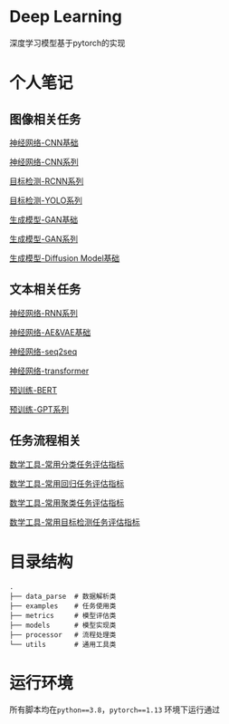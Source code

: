 # Deep Learning

深度学习模型基于pytorch的实现

# 个人笔记

## 图像相关任务

[神经网络-CNN基础](https://www.citisy.site/posts/33979.html)

[神经网络-CNN系列](https://www.citisy.site/posts/58859.html)

[目标检测-RCNN系列](https://www.citisy.site/posts/18732.html)

[目标检测-YOLO系列](https://www.citisy.site/posts/50950.html)

[生成模型-GAN基础](https://www.citisy.site/posts/31732.html)

[生成模型-GAN系列](https://www.citisy.site/posts/64923.html)

[生成模型-Diffusion Model基础](https://www.citisy.site/posts/21195.html)

## 文本相关任务

[神经网络-RNN系列](https://www.citisy.site/posts/33259.html)

[神经网络-AE&VAE基础](https://www.citisy.site/posts/21865.html)

[神经网络-seq2seq](https://www.citisy.site/posts/51026.html)

[神经网络-transformer](https://www.citisy.site/posts/13898.html)

[预训练-BERT](https://www.citisy.site/posts/23272.html)

[预训练-GPT系列](https://www.citisy.site/posts/31506.html)

## 任务流程相关

[数学工具-常用分类任务评估指标](https://www.citisy.site/posts/20745.html)

[数学工具-常用回归任务评估指标](https://www.citisy.site/posts/28243.html)

[数学工具-常用聚类任务评估指标](https://www.citisy.site/posts/37258.html)

[数学工具-常用目标检测任务评估指标](https://www.citisy.site/posts/35178.html)

# 目录结构

```
.
├── data_parse  # 数据解析类
├── examples    # 任务使用类
├── metrics     # 模型评估类
├── models      # 模型实现类
├── processor   # 流程处理类
└── utils       # 通用工具类
```

# 运行环境

所有脚本均在`python==3.8`，`pytorch==1.13` 环境下运行通过